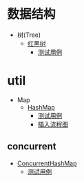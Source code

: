 # 数据结构

- 树(Tree)
  - [红黑树](./src/main/java/xyz/zzyitj/demo/tree/RBTree.java)
    - [测试用例](./src/test/java/xyz/zzyitj/demo/tree/RBTreeTest.java)

# util

- Map
  - [HashMap](./src/main/java/xyz/zzyitj/source/java/util/HashMap.java)
    - [测试用例](./src/test/java/xyz/zzyitj/java/util/HashMapTest.java)
    - [插入流程图](./流程图/util/HashMap/插入流程图.png)
  
## concurrent

- [ConcurrentHashMap](./src/main/java/xyz/zzyitj/source/java/util/concurrent/ConcurrentHashMap.java)
  - [测试用例](./src/test/java/xyz/zzyitj/java/util/concurrent/ConcurrentHashMapTest.java)